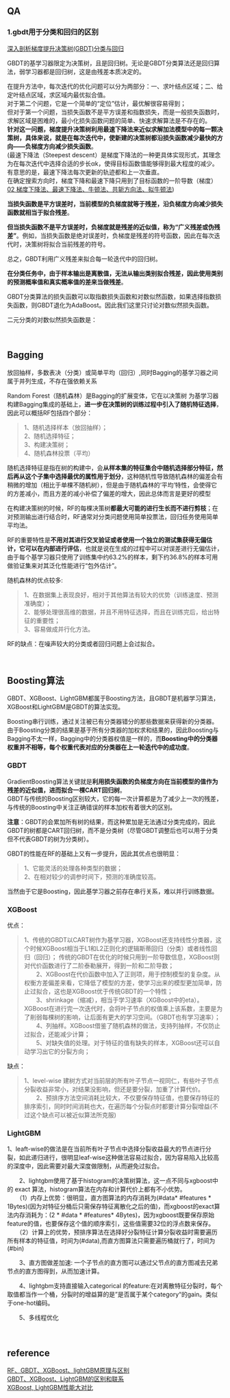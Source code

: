 ## QA
### 1.gbdt用于分类和回归的区别
[深入剖析梯度提升决策树(GBDT)分类与回归](https://blog.csdn.net/pxhdky/article/details/84938536)   

GBDT的基学习器限定为决策树，且是回归树。无论是GBDT分类算法还是回归算法，弱学习器都是回归树，这是由残差本质决定的。

在提升方法中，每次迭代的优化问题可以分为两部分：一、求叶结点区域；二、给定叶结点区域，求区域内最优拟合值。   
对于第二个问题，它是一个简单的“定位”估计，最优解很容易得到；   
但对于第一个问题，当损失函数不是平方误差和指数损失，而是一般损失函数时，求解区域是困难的，最小化损失函数问题的简单、快速求解算法是不存在的。   
**针对这一问题，梯度提升决策树利用最速下降法来近似求解加法模型中的每一颗决策树，具体来说，就是在每次迭代中，使新建的决策树都沿损失函数减少最快的方向——负梯度方向减少损失函数**。  
(最速下降法（Steepest descent）是梯度下降法的一种更具体实现形式，其理念为在每次迭代中选择合适的步长αk，使得目标函数值能够得到最大程度的减少。 有意思的是，最速下降法每次更新的轨迹都和上一次垂直。   
在确定搜索方向时，梯度下降和最速下降只用到了目标函数的一阶导数（梯度）    
[02 梯度下降法、最速下降法、牛顿法、共轭方向法、拟牛顿法](https://www.cnblogs.com/wuliytTaotao/p/10603576.html#%E6%9C%80%E9%80%9F%E4%B8%8B%E9%99%8D%E6%B3%95))

**当损失函数是平方误差时，当前模型的负梯度就等于残差，沿负梯度方向减少损失函数就相当于拟合残差**。

**但当损失函数不是平方误差时，负梯度就是残差的近似值，称为“广义残差或伪残差”**。例如，当损失函数是绝对误差时，负梯度是残差的符号函数，因此在每次迭代时，决策树将拟合当前残差的符号。

总之，GBDT利用广义残差来拟合每一轮迭代中的回归树。

**在分类任务中，由于样本输出是离散值，无法从输出类别拟合残差，因此使用类别的预测概率值和真实概率值的差来当做残差**。

GBDT分类算法的损失函数可以取指数损失函数和对数似然函数，如果选择指数损失函数，则GBDT退化为AdaBoost。因此我们这里只讨论对数似然损失函数。

二元分类的对数似然损失函数是：

&nbsp;
## Bagging
放回抽样，多数表决（分类）或简单平均（回归）,同时Bagging的基学习器之间属于并列生成，不存在强依赖关系  

Random Forest（随机森林）是Bagging的扩展变体，它在以决策树 为基学习器构建Bagging集成的基础上，**进一步在决策树的训练过程中引入了随机特征选择**，因此可以概括RF包括四个部分：  
> 1、随机选择样本（放回抽样）；  
2、随机选择特征；  
3、构建决策树；  
4、随机森林投票（平均）

随机选择特征是指在树的构建中，会**从样本集的特征集合中随机选择部分特征，然后再从这个子集中选择最优的属性用于划分**，这种随机性导致随机森林的偏差会有稍微的增加（相比于单棵不随机树），但是由于随机森林的‘平均’特性，会使得它的方差减小，而且方差的减小补偿了偏差的增大，因此总体而言是更好的模型

在构建决策树的时候，RF的每棵决策树**都最大可能的进行生长而不进行剪枝**；在对预测输出进行结合时，RF通常对分类问题使用简单投票法，回归任务使用简单平均法。

RF的重要特性是**不用对其进行交叉验证或者使用一个独立的测试集获得无偏估计，它可以在内部进行评估**，也就是说在生成的过程中可以对误差进行无偏估计，由于每个基学习器只使用了训练集中约63.2%的样本，剩下约36.8%的样本可用做验证集来对其泛化性能进行“包外估计”。

随机森林的优点较多:  
> 1、在数据集上表现良好，相对于其他算法有较大的优势（训练速度、预测准确度）；  
2、能够处理很高维的数据，并且不用特征选择，而且在训练完后，给出特征的重要性；  
3、容易做成并行化方法。

RF的缺点：在噪声较大的分类或者回归问题上会过拟合。

&nbsp;
## Boosting算法
GBDT、XGBoost、LightGBM都属于Boosting方法，且GBDT是机器学习算法，XGBoost和LightGBM是GBDT的算法实现。

Boosting串行训练，通过关注被已有分类器错分的那些数据来获得新的分类器。  
由于Boosting分类的结果是基于所有分类器的加权求和结果的，因此Boosting与Bagging不太一样，Bagging中的分类器权值是一样的，而**Boosting中的分类器权重并不相等，每个权重代表对应的分类器在上一轮迭代中的成功度**。

### GBDT
GradientBoosting算法关键就是**利用损失函数的负梯度方向在当前模型的值作为残差的近似值，进而拟合一棵CART回归树**。  
GBDT与传统的Boosting区别较大，它的每一次计算都是为了减少上一次的残差，与传统的Boosting中关注正确错误的样本加权有着很大的区别。

**注意**：GBDT的会累加所有树的结果，而这种累加是无法通过分类完成的，因此GBDT的树都是CART回归树，而不是分类树（尽管GBDT调整后也可以用于分类但不代表GBDT的树为分类树）。

GBDT的性能在RF的基础上又有一步提升，因此其优点也很明显：  
> 1、它能灵活的处理各种类型的数据；  
2、在相对较少的调参时间下，预测的准确度较高。  

当然由于它是Boosting，因此基学习器之前存在串行关系，难以并行训练数据。

### XGBoost
优点：  
> 1、传统的GBDT以CART树作为基学习器，XGBoost还支持线性分类器，这个时候XGBoost相当于L1和L2正则化的逻辑斯蒂回归（分类）或者线性回归（回归）；
传统的GBDT在优化的时候只用到一阶导数信息，XGBoost则对代价函数进行了二阶泰勒展开，得到一阶和二阶导数；  
　　2、XGBoost在代价函数中加入了正则项，用于控制模型的复杂度。从权衡方差偏差来看，它降低了模型的方差，使学习出来的模型更加简单，防止过拟合，这也是XGBoost优于传统GBDT的一个特性；  
　　3、shrinkage（缩减），相当于学习速率（XGBoost中的eta）。XGBoost在进行完一次迭代时，会将叶子节点的权值乘上该系数，主要是为了削弱每棵树的影响，让后面有更大的学习空间。（GBDT也有学习速率）；  
　　4、列抽样。XGBoost借鉴了随机森林的做法，支持列抽样，不仅防止过拟合，还能减少计算；  
　　5、对缺失值的处理。对于特征的值有缺失的样本，XGBoost还可以自动学习出它的分裂方向；
  
缺点：  
> 1、level-wise 建树方式对当前层的所有叶子节点一视同仁，有些叶子节点分裂收益非常小，对结果没影响，但还是要分裂，加重了计算代价。  
　　2、预排序方法空间消耗比较大，不仅要保存特征值，也要保存特征的排序索引，同时时间消耗也大，在遍历每个分裂点时都要计算分裂增益(不过这个缺点可以被近似算法所克服)
　
### LightGBM
1、leaft-wise的做法是在当前所有叶子节点中选择分裂收益最大的节点进行分裂，如此递归进行，很明显leaf-wise这种做法容易过拟合，因为容易陷入比较高的深度中，因此需要对最大深度做限制，从而避免过拟合。

　　2、lightgbm使用了基于histogram的决策树算法，这一点不同与xgboost中的 exact 算法，histogram算法在内存和计算代价上都有不小优势。  
　　（1）内存上优势：很明显，直方图算法的内存消耗为(#data* #features * 1Bytes)(因为对特征分桶后只需保存特征离散化之后的值)，而xgboost的exact算法内存消耗为：(2 * #data * #features* 4Bytes)，因为xgboost既要保存原始feature的值，也要保存这个值的顺序索引，这些值需要32位的浮点数来保存。  
　　（2）计算上的优势，预排序算法在选择好分裂特征计算分裂收益时需要遍历所有样本的特征值，时间为(#data),而直方图算法只需要遍历桶就行了，时间为(#bin)
  
　　3、直方图做差加速: 一个子节点的直方图可以通过父节点的直方图减去兄弟节点的直方图得到，从而加速计算。

　　4、lightgbm支持直接输入categorical 的feature:在对离散特征分裂时，每个取值都当作一个桶，分裂时的增益算的是”是否属于某个category“的gain。类似于one-hot编码。

　　5、多线程优化

&nbsp;
## reference
[RF、GBDT、XGBoost、lightGBM原理与区别](https://blog.csdn.net/data_scientist/article/details/79022025)  
[GBDT、XGBoost、LightGBM的区别和联系](https://www.jianshu.com/p/765efe2b951a)  
[XGBoost, LightGBM性能大对比](https://zhuanlan.zhihu.com/p/24498293) 
